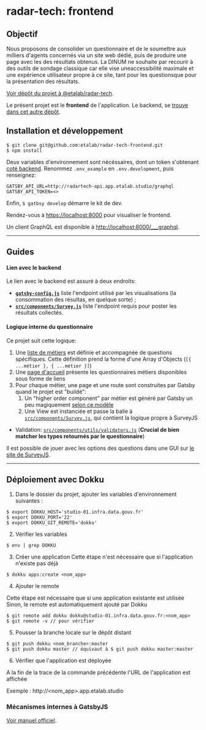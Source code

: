 # radar-tech: frontend

## Objectif

Nous proposons de consolider un questionnaire et de le soumettre aux milliers d'agents concernés via un site web dédié, puis de produire une page avec les des résultats obtenus. La DINUM ne souhaite par recourir à des outils de sondage classique car elle vise uneaccessibilité maximale et une expérience utilisateur propre à ce site, tant pour les questionsque pour la présentation des résultats.

[Voir dépôt du projet à @etalab/radar-tech](https://github.com/etalab/radar-tech).

Le présent projet est le **frontend** de l'application. Le backend, se [trouve dans cet autre dépôt](https://github.com/etalab/radar-tech-backend).

## Installation et développement

```
$ git clone git@github.com:etalab/radar-tech-frontend.git
$ npm install
```

Deux variables d'environnement sont nécéssaires, dont un token s'obtenant [coté backend](https://github.com/etalab/radar-tech-backend/blob/master/HOW_TO_DEPLOY.md#creer-un-token). Renommez `.env_example` en `.env.development`, puis renseignez:

```
GATSBY_API_URL=http://radartech-api.app.etalab.studio/graphql
GATSBY_API_TOKEN=<>
```

Enfin, `$ gatbsy develop` démarre le kit de dev.

Rendez-vous à [https://localhost:8000](https://localhost:8000) pour visualiser le frontend.

Un client GraphQL est disponible à [http://localhost:8000/\_\_\_graphql](http://localhost:8000/___graphql).

---

## Guides

#### Lien avec le backend

Le lien avec le backend est assuré à deux endroits:

- [**`gatsby-config.js`**](https://github.com/etalab/radar-tech-frontend/blob/master/gatsby-config.js#L44) liste l'endpoint utilisé par les visualisations (la consommation des résultas, en quelque sorte) ;
- [**`src/components/Survey.js`**](https://github.com/etalab/radar-tech-frontend/blob/master/src/components/Survey.js#L67) liste l'endpoint requis pour poster les résultats collectés.

#### Logique interne du questionnaire

Ce projet suit cette logique:

1. Une [liste de métiers](https://github.com/etalab/radar-tech-frontend/blob/master/page-metiers/pages-metiers.json) est définie et accompagnée de questions spécifiques. Cette définition prend la forme d'une Array d'Objects (`[{ ...métier }, { ...métier }]`)
2. Une [page d'accueil](https://github.com/etalab/radar-tech-frontend/blob/master/src/pages/index.tsx) présente les questionnaires métiers disponibles sous forme de liens
3. Pour chaque métier, une page et une route sont construites par Gatsby quand le projet est "buildé":
   1. Un "higher order component" par métier est généré par Gatsby un peu magiquement [selon ce modèle](https://github.com/etalab/radar-tech-frontend/blob/master/src/pages/metiers/{PageMetier.metier}.tsx)
   2. Une View est instanciée et passe la balle à [`src/components/Survey.js`](https://github.com/etalab/radar-tech-frontend/blob/master/src/components/Survey.js), qui contient la logique propre à SurveyJS

- Validation: [`src/components/utils/validators.js`](https://github.com/etalab/radar-tech-frontend/blob/master/src/components/utils/validators.js) (**Crucial de bien matcher les types retournés par le questionnaire**)

Il est possible de jouer avec les options des questions dans une GUI sur [le site de SurveyJS](https://surveyjs.io/create-survey).

---

## Déploiement avec Dokku

1. Dans le dossier du projet, ajouter les variables d'environnement suivantes :

```
$ export DOKKU_HOST='studio-01.infra.data.gouv.fr'
$ export DOKKU_PORT='22'
$ export DOKKU_GIT_REMOTE='dokku'
```

2. Vérifier les variables

```
$ env | grep DOKKU
```

3. Créer une application
   Cette étape n'est nécessaire que si l'application n'existe pas déjà

```
$ dokku apps:create <nom_app>
```

4. Ajouter le remote

Cette étape est nécessaire que si une application existante est utilisée  
Sinon, le remote est automatiquement ajouté par Dokku

```
$ git remote add dokku dokku@studio-01.infra.data.gouv.fr:<nom_app>
$ git remote -v // pour vérifier
```

5. Pousser la branche locale sur le dépôt distant

```
$ git push dokku <nom_branche>:master
$ git push dokku master // équivaut à $ git push dokku master:master
```

6. Vérifier que l'application est déployée

A la fin de la trace de la commande précédente l'URL de l'application est affichée

Exemple : http://<nom_app>.app.etalab.studio

### Mécanismes internes à GatsbyJS

[Voir manuel officiel](https://github.com/etalab/radar-tech-frontend/blob/master/gatsby-README.md).
